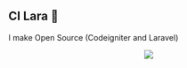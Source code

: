 ## CI Lara 👋

<!--

**Here are some ideas to get you started:**

🙋‍♀️ A short introduction - what is your organization all about?
🌈 Contribution guidelines - how can the community get involved?
👩‍💻 Useful resources - where can the community find your docs? Is there anything else the community should know?
🍿 Fun facts - what does your team eat for breakfast?
🧙 Remember, you can do mighty things with the power of [Markdown](https://docs.github.com/github/writing-on-github/getting-started-with-writing-and-formatting-on-github/basic-writing-and-formatting-syntax)
-->

I make Open Source (Codeigniter and Laravel)

<p align=center>
  <a href="https://skillicons.dev">
    <img src="https://skillicons.dev/icons?i=vscode,laravel,react,vue,nextjs,nodejs,react" />
  </a>
</p>
